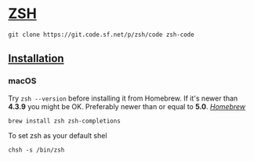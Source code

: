 # [ZSH](https://www.zsh.org/)
```
git clone https://git.code.sf.net/p/zsh/code zsh-code
```
## [Installation](https://github.com/robbyrussell/oh-my-zsh/wiki/Installing-ZSH)
### macOS
Try `zsh --version` before installing it from Homebrew. If it's newer than **4.3.9** you might be OK. Preferably newer than or equal to **5.0**. *[Homebrew](https://brew.sh/)*
```
brew install zsh zsh-completions
```
To set zsh as your default shel
```
chsh -s /bin/zsh
```